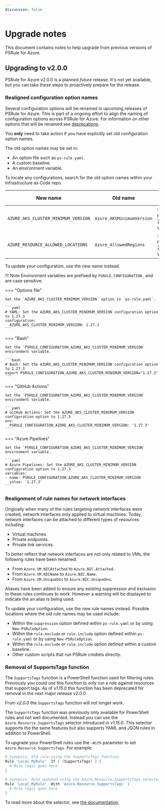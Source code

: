 ```yaml
---
discussion: false
---
```


# Upgrade notes

This document contains notes to help upgrade from previous versions of PSRule for Azure.

## Upgrading to v2.0.0

PSRule for Azure v2.0.0 is a planned _future_ release.
It's not yet available, but you can take these steps to proactively prepare for the release.

### Realigned configuration option names

Several configuration options will be renamed in upcoming releases of PSRule for Azure.
This is part of a ongoing effort to align the naming of configuration options across PSRule for Azure.
For information on other options that will be renamed see [deprecations][1].

You **only** need to take action if you have explicitly set old configuration option names.

The old option names may be set in:

- An option file such as `ps-rule.yaml`.
- A custom baseline.
- An environment variable.

To locate any configurations, search for the old option names within your Infrastructure as Code repo.

New name                                  | Old name                             | Available from
--------                                  | --------                             | --------------
`AZURE_AKS_CLUSTER_MINIMUM_VERSION`       | `Azure_AKSMinimumVersion`            | :octicons-milestone-24: v1.12.0
`AZURE_RESOURCE_ALLOWED_LOCATIONS`        | `Azure_AllowedRegions`               | :octicons-milestone-24: v1.30.0

To update your configuration, use the new name instead.

  [1]: deprecations.md#realigned-configuration-option-names

!!! Note
    Environment variables are prefixed by `PSRULE_CONFIGURATION_` and are case sensitive.

=== "Options file"

    Set the `AZURE_AKS_CLUSTER_MINIMUM_VERSION` option in `ps-rule.yaml`.

    ```yaml
    # YAML: Set the AZURE_AKS_CLUSTER_MINIMUM_VERSION configuration option to 1.27.3
    configuration:
      AZURE_AKS_CLUSTER_MINIMUM_VERSION: 1.27.3
    ```

=== "Bash"

    Set the `PSRULE_CONFIGURATION_AZURE_AKS_CLUSTER_MINIMUM_VERSION` environment variable.

    ```bash
    # Bash: Set the AZURE_AKS_CLUSTER_MINIMUM_VERSION configuration option to 1.27.3
    export PSRULE_CONFIGURATION_AZURE_AKS_CLUSTER_MINIMUM_VERSION="1.27.3"
    ```

=== "GitHub Actions"

    Set the `PSRULE_CONFIGURATION_AZURE_AKS_CLUSTER_MINIMUM_VERSION` environment variable.

    ```yaml
    # GitHub Actions: Set the AZURE_AKS_CLUSTER_MINIMUM_VERSION configuration option to 1.27.3
    env:
      PSRULE_CONFIGURATION_AZURE_AKS_CLUSTER_MINIMUM_VERSION: '1.27.3'
    ```

=== "Azure Pipelines"

    Set the `PSRULE_CONFIGURATION_AZURE_AKS_CLUSTER_MINIMUM_VERSION` environment variable.

    ```yaml
    # Azure Pipelines: Set the AZURE_AKS_CLUSTER_MINIMUM_VERSION configuration option to 1.27.3
    variables:
    - name: PSRULE_CONFIGURATION_AZURE_AKS_CLUSTER_MINIMUM_VERSION
      value: '1.27.3'
    ```

### Realignment of rule names for network interfaces

Originally when many of the rules targeting network interfaces were created, network interfaces only applied to virtual machines.
Today, network interfaces can be attached to different types of resources including:

- Virtual machines.
- Private endpoints.
- Private link services.

To better reflect that network interfaces are not only related to VMs, the following rules have been renamed:

- From `Azure.VM.NICAttached` to `Azure.NIC.Attached`.
- From `Azure.VM.NICName` to `Azure.NIC.Name`.
- From `Azure.VM.UniqueDns` to `Azure.NIC.UniqueDns`.

Aliases have been added to ensure any existing suppression and exclusion to these rules continues to work.
However a warning will be displayed to indicate the an alias is being used.

To update your configuration, use the new rule names instead.
Possible locations where the old rule names may be used include:

- Within the `suppression` option defined within `ps-rule.yaml` or by using `New-PSRuleOption`.
- Within the `rule.exclude` or `rule.include` option defined within `ps-rule.yaml` or by using `New-PSRuleOption`.
- Within the `rule.exclude` or `rule.include` option defined within a custom baseline.
- Other custom scripts that run PSRule cmdlets directly.

### Removal of SupportsTags function

The `SupportsTags` function is a PowerShell function used for filtering rules.
Previously you could use this function to only run a rule against resources that support tags.
As of _v1.15.0_ this function has been deprecated for removal in the next major release _v2.0.0_.

From _v2.0.0_ the `SupportsTags` function will not longer work.

The `SupportsTags` function was previously only available for PowerShell rules and not well documented.
Instead you can use the `Azure.Resource.SupportsTags` selector introduced in _v1.15.0_.
This selector supports the the same features but also supports YAML and JSON rules in addition to PowerShell.

To upgrade your PowerShell rules use the `-With` parameter to set `Azure.Resource.SupportsTags`.
For example:

```powershell
# Synopsis: Old rule using the SupportsTags function
Rule 'Local.MyRule' -If { (SupportsTags) } {
  # Rule logic goes here
}

# Synopsis: Rule updated using the Azure.Resource.SupportsTags selector
Rule 'Local.MyRule' -With 'Azure.Resource.SupportsTags' {
  # Rule logic goes here
}
```

To read more about the selector, see [the documentation][2].

  [2]: en/selectors/Azure.Resource.SupportsTags.md

